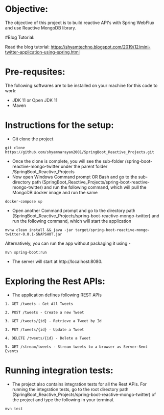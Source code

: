 # Objective:

The objective of this project is to build reactive API's with Spring WebFlux and use Reactive MongoDB library.

#Blog Tutorial:

Read the blog tutorial: https://shyamtechno.blogspot.com/2019/12/mini-twitter-application-using-spring.html

# Pre-requsites:
The following softwares are to be installed on your machine for this code to work:
* JDK 11 or Open JDK 11
* Maven

# Instructions for the setup:

* Git clone the project
```
git clone https://github.com/shyamnarayan2001/SpringBoot_Reactive_Projects.git

```
* Once the clone is complete, you will see the sub-folder /spring-boot-reactive-mongo-twitter under the parent folder /SpringBoot_Reactive_Projects
* Now open Windows Command prompt OR Bash and go to the sub-directory path (SpringBoot_Reactive_Projects/spring-boot-reactive-mongo-twitter) and run the following command, which will pull the MongoDB docker image and run the same
```
docker-compose up
```
* Open another Command prompt and go to the directory path (SpringBoot_Reactive_Projects/spring-boot-reactive-mongo-twitter) and run the following command, which will start the application
```
mvnw clean install && java -jar target/spring-boot-reactive-mongo-twitter-0.0.1-SNAPSHOT.jar
```

Alternatively, you can run the app without packaging it using -
```
mvn spring-boot:run
```
* The server will start at http://localhost:8080.

# Exploring the Rest APIs:

* The application defines following REST APIs
```
1. GET /tweets - Get All Tweets

2. POST /tweets - Create a new Tweet

3. GET /tweets/{id} - Retrieve a Tweet by Id

3. PUT /tweets/{id} - Update a Tweet

4. DELETE /tweets/{id} - Delete a Tweet

5. GET /stream/tweets - Stream tweets to a browser as Server-Sent Events
``` 
# Running integration tests:

* The project also contains integration tests for all the Rest APIs. For running the integration tests, go to the root directory path (SpringBoot_Reactive_Projects/spring-boot-reactive-mongo-twitter) of the project and type the following in your terminal.
``` 
mvn test
``` 